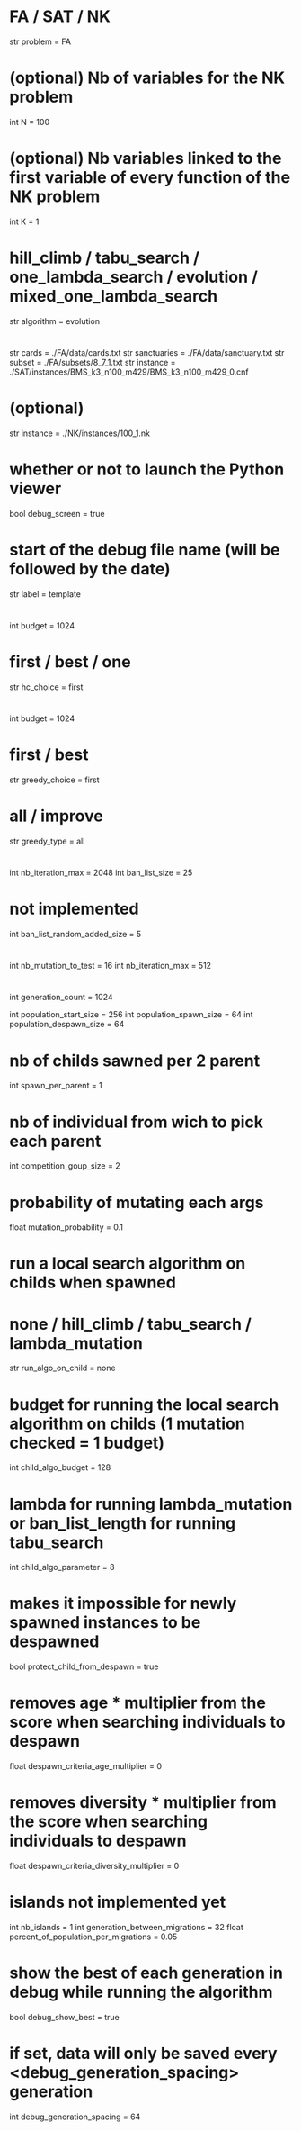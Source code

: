 # <!-- #region ==================== problem to run and how to run it =========================== -->
# FA / SAT / NK
str     problem = FA
# (optional) Nb of variables for the NK problem
int     N = 100
# (optional) Nb variables linked to the first variable of every function of the NK problem
int     K = 1
# hill_climb / tabu_search / one_lambda_search / evolution / mixed_one_lambda_search
str     algorithm = evolution

# <!-- #endregion -->
# <!-- #region ==================== files containing data to run =============================== -->
str     cards = ./FA/data/cards.txt
str     sanctuaries = ./FA/data/sanctuary.txt
str     subset = ./FA/subsets/8_7_1.txt
str     instance = ./SAT/instances/BMS_k3_n100_m429/BMS_k3_n100_m429_0.cnf
# (optional)
str     instance = ./NK/instances/100_1.nk
# <!-- #endregion -->
# <!-- #region ==================== debug file ================================================= -->
# whether or not to launch the Python viewer
bool    debug_screen = true
# start of the debug file name (will be followed by the date)
str     label = template

# <!-- #endregion -->


# <!-- #region ==================== hill_climb parameters ====================================== -->
int     budget = 1024
# first / best / one
str     hc_choice = first

# <!-- #endregion -->
# <!-- #region ==================== greedy parameters ====================================== -->
int     budget = 1024
# first / best
str     greedy_choice = first
# all / improve
str     greedy_type = all

# <!-- #endregion -->
# <!-- #region ==================== tabu_search parameters ===================================== -->
int     nb_iteration_max = 2048
int     ban_list_size = 25
# not implemented
int     ban_list_random_added_size = 5

# <!-- #endregion -->
# <!-- #region ==================== one_lambda_search parameters =============================== -->
int     nb_mutation_to_test = 16
int     nb_iteration_max = 512

# <!-- #endregion -->
# <!-- #region ==================== evolution parameters ======================================= -->
int     generation_count = 1024

int     population_start_size = 256
int     population_spawn_size = 64
int     population_despawn_size = 64


# nb of childs sawned per 2 parent
int     spawn_per_parent = 1
# nb of individual from wich to pick each parent
int     competition_goup_size = 2
# probability of mutating each args
float   mutation_probability = 0.1
# run a local search algorithm on childs when spawned
# none / hill_climb / tabu_search / lambda_mutation
str     run_algo_on_child = none
# budget for running the local search algorithm on childs (1 mutation checked = 1 budget)
int     child_algo_budget = 128
# lambda for running lambda_mutation or ban_list_length for running tabu_search
int     child_algo_parameter = 8
# makes it impossible for newly spawned instances to be despawned
bool    protect_child_from_despawn = true


# removes age * multiplier from the score when searching individuals to despawn
float   despawn_criteria_age_multiplier = 0
# removes diversity * multiplier from the score when searching individuals to despawn
float   despawn_criteria_diversity_multiplier = 0

# islands not implemented yet
int     nb_islands = 1
int     generation_between_migrations = 32
float   percent_of_population_per_migrations = 0.05

# show the best of each generation in debug while running the algorithm
bool    debug_show_best = true
# if set, data will only be saved every <debug_generation_spacing> generation
int     debug_generation_spacing = 64
# <!-- #endregion -->

